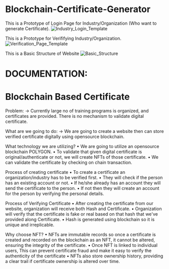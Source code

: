 # Blockchain-Certificate-Generator

This is a Prototype of Login Page for Industry/Organization (Who want to generate Certificate).
![Industry_Login_Template](https://github.com/Himesh-032/blockchain-certificate-generator/assets/145576571/637bcf1d-1d16-47fe-b84d-6ef742c0db9c)

This is a Prototype for Verififying Industry/Organization.
![Verification_Page_Template](https://github.com/Himesh-032/blockchain-certificate-generator/assets/145576571/15e48cf1-a389-46ed-b65e-e7f51bb0d38c)

This is a Basic Structure of Website
![Basic_Structure](https://github.com/Himesh-032/blockchain-certificate-generator/assets/145576571/971c090d-edf0-4c43-90aa-aca90899370e)

# DOCUMENTATION:

# Blockchain Based Certificate

Problem:
    -> Currently large no of training programs is organized, and certificates are provided. There is no mechanism to validate digital certificate.

What are we going to do:
    -> We are going to create a website then can store verified      certificate digitally using opensource blockchain.

What technology we are utilizing?
•	We are going to utilize an opensource blockchain POLYGON.
•	To validate that given digital certificate is original/authenticate or not, we will create NFTs of those certificate.
•	We can validate the certificate by checking on chain transaction.
 
Process of creating certificate
•	To create a certificate an organization/industry has to be verified first.
•	They will check if the person has an existing account or not.
•	If he/she already has an account they will send the certificate to the person.
•	If not then they will create an account for the person by verifying the personal details.

Process of Verifying Certificate
•	After creating the certificate from our website, organization will receive both Hash and Certificate.
•	Organization will verify that the certificate is fake or real based on that hash that we've provided along Certificate.
•	Hash is generated using blockchain so it is unique and irreplicable.

Why choose NFT?
•	NFTs are immutable records so once a certificate is created and recorded on the blockchain as an NFT, it cannot be altered, ensuring the integrity of the certificate.
•	Once NFT is linked to individual users, This can prevent certificate fraud and make it easy to verify the authenticity of the certificate
•	NFTs also store ownership history, providing a clear trail if certificate ownership is altered over time.




